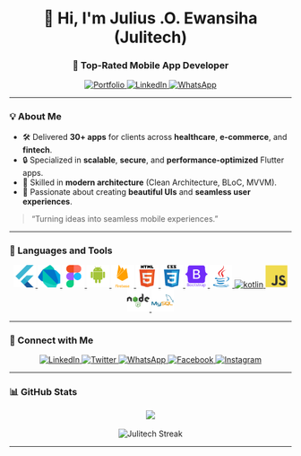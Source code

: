 <h1 align="center">👋 Hi, I'm Julius .O. Ewansiha (Julitech)</h1>
<h3 align="center">🚀 Top-Rated Mobile App Developer</h3>

<p align="center">
  <a href="https://julitech.net" target="_blank">
    <img src="https://img.shields.io/badge/🌐%20Portfolio-julitech.net-blue?style=for-the-badge" alt="Portfolio" />
  </a>
  <a href="https://linkedin.com/in/julitech" target="_blank">
    <img src="https://img.shields.io/badge/LinkedIn-Julitech-blue?style=for-the-badge&logo=linkedin" alt="LinkedIn" />
  </a>
  <a href="https://wa.link/xobr52" target="_blank">
    <img src="https://img.shields.io/badge/WhatsApp-Chat%20Now-success?style=for-the-badge&logo=whatsapp" alt="WhatsApp" />
  </a>
</p>

---

### 💡 About Me  
- 🛠️ Delivered **30+ apps** for clients across **healthcare**, **e-commerce**, and **fintech**.  
- 🔒 Specialized in **scalable**, **secure**, and **performance-optimized** Flutter apps.  
- 💙 Skilled in **modern architecture** (Clean Architecture, BLoC, MVVM).  
- 🎯 Passionate about creating **beautiful UIs** and **seamless user experiences**.  

> “Turning ideas into seamless mobile experiences.”

---

### 🧰 Languages and Tools  

<p align="center">
  <a href="https://flutter.dev/" target="_blank" rel="noreferrer">
    <img src="https://github.com/devicons/devicon/blob/master/icons/flutter/flutter-original.svg" alt="flutter" width="40" height="40"/>
  </a>
  <a href="https://dart.dev/" target="_blank" rel="noreferrer">
    <img src="https://github.com/devicons/devicon/blob/master/icons/dart/dart-original.svg" alt="dart" width="40" height="40"/>
  </a>
  <a href="https://figma.com/" target="_blank" rel="noreferrer">
    <img src="https://github.com/devicons/devicon/blob/master/icons/figma/figma-original.svg" alt="figma" width="40" height="40"/>
  </a>
  <a href="https://developer.android.com" target="_blank" rel="noreferrer">
    <img src="https://raw.githubusercontent.com/devicons/devicon/master/icons/android/android-original-wordmark.svg" alt="android" width="40" height="40"/>
  </a>
  <a href="https://www.cprogramming.com/" target="_blank" rel="noreferrer">
    <img src="https://github.com/devicons/devicon/blob/master/icons/firebase/firebase-plain-wordmark.svg" alt="firebase" width="40" height="40"/>
  </a>
  <a href="https://www.w3.org/html/" target="_blank" rel="noreferrer">
    <img src="https://raw.githubusercontent.com/devicons/devicon/master/icons/html5/html5-original-wordmark.svg" alt="html5" width="40" height="40"/>
  </a>
  <a href="https://www.w3schools.com/css/" target="_blank" rel="noreferrer">
    <img src="https://raw.githubusercontent.com/devicons/devicon/master/icons/css3/css3-original-wordmark.svg" alt="css3" width="40" height="40"/>
  </a>
  <a href="https://getbootstrap.com" target="_blank" rel="noreferrer">
    <img src="https://raw.githubusercontent.com/devicons/devicon/master/icons/bootstrap/bootstrap-plain-wordmark.svg" alt="bootstrap" width="40" height="40"/>
  </a>
  <a href="https://www.java.com" target="_blank" rel="noreferrer">
    <img src="https://raw.githubusercontent.com/devicons/devicon/master/icons/java/java-original.svg" alt="java" width="40" height="40"/>
  </a>
  <a href="https://kotlinlang.org" target="_blank" rel="noreferrer">
    <img src="https://www.vectorlogo.zone/logos/kotlinlang/kotlinlang-icon.svg" alt="kotlin" width="40" height="40"/>
  </a>
  <a href="https://developer.mozilla.org/en-US/docs/Web/JavaScript" target="_blank" rel="noreferrer">
    <img src="https://raw.githubusercontent.com/devicons/devicon/master/icons/javascript/javascript-original.svg" alt="javascript" width="40" height="40"/>
  </a>
  <a href="https://nodejs.org" target="_blank" rel="noreferrer">
    <img src="https://raw.githubusercontent.com/devicons/devicon/master/icons/nodejs/nodejs-original-wordmark.svg" alt="nodejs" width="40" height="40"/>
  </a>
  <a href="https://www.mysql.com/" target="_blank" rel="noreferrer">
    <img src="https://raw.githubusercontent.com/devicons/devicon/master/icons/mysql/mysql-original-wordmark.svg" alt="mysql" width="40" height="40"/>
  </a>
</p>

---

### 🤝 Connect with Me  
<p align="center">
  <a href="https://linkedin.com/in/julitech" target="_blank">
    <img src="https://raw.githubusercontent.com/rahuldkjain/github-profile-readme-generator/master/src/images/icons/Social/linked-in-alt.svg" height="30" width="40" alt="LinkedIn" />
  </a>
  <a href="https://twitter.com/julitech3" target="_blank">
    <img src="https://raw.githubusercontent.com/rahuldkjain/github-profile-readme-generator/master/src/images/icons/Social/twitter.svg" height="30" width="40" alt="Twitter" />
  </a>
  <a href="https://wa.link/xobr52" target="_blank">
    <img src="https://raw.githubusercontent.com/rahuldkjain/github-profile-readme-generator/master/src/images/icons/Social/whatsapp.svg" height="30" width="40" alt="WhatsApp" />
  </a>
  <a href="https://fb.com/deba.ewansiha" target="_blank">
    <img src="https://raw.githubusercontent.com/rahuldkjain/github-profile-readme-generator/master/src/images/icons/Social/facebook.svg" height="30" width="40" alt="Facebook" />
  </a>
  <a href="https://instagram.com/julitech1" target="_blank">
    <img src="https://raw.githubusercontent.com/rahuldkjain/github-profile-readme-generator/master/src/images/icons/Social/instagram.svg" height="30" width="40" alt="Instagram" />
  </a>
</p>

---

### 📊 GitHub Stats  

<p align="center">
  <img src="https://github-readme-stats.vercel.app/api/top-langs/?username=Julitech&layout=compact&theme=light&hide_border=true" />
</p>

<p align="center">
  <img src="https://github-readme-streak-stats.herokuapp.com/?user=Julitech&theme=light&hide_border=true" alt="Julitech Streak" />
</p>

---

<!--
**Julitech/Julitech** is a ✨ special ✨ repository because its `README.md` appears on your GitHub profile.
-->
